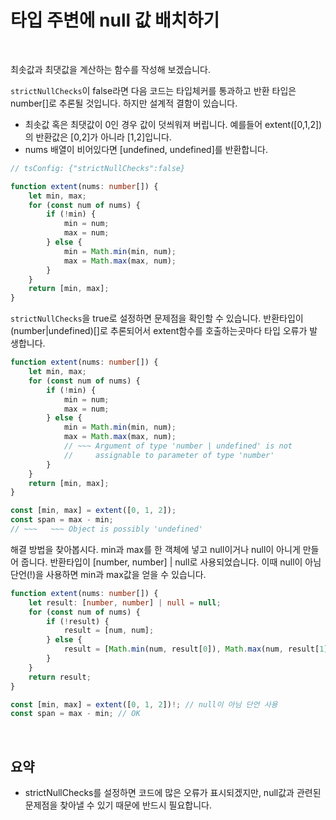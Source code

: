 # 타입 주변에 null 값 배치하기

</br>

최솟값과 최댓값을 계산하는 함수를 작성해 보겠습니다.

`strictNullChecks`이 false라면 다음 코드는 타입체커를 통과하고 반환 타입은 number[]로 추론될 것입니다. 하지만 설계적 결함이 있습니다.

- 최솟값 혹은 최댓값이 0인 경우 값이 덧씌워져 버립니다. 예를들어 extent([0,1,2])의 반환값은 [0,2]가 아니라 [1,2]입니다.
- nums 배열이 비어있다면 [undefined, undefined]를 반환합니다.

```ts
// tsConfig: {"strictNullChecks":false}

function extent(nums: number[]) {
	let min, max;
	for (const num of nums) {
		if (!min) {
			min = num;
			max = num;
		} else {
			min = Math.min(min, num);
			max = Math.max(max, num);
		}
	}
	return [min, max];
}
```

`strictNullChecks`을 true로 설정하면 문제점을 확인할 수 있습니다.
반환타입이 (number|undefined)[]로 추론되어서 extent함수를 호출하는곳마다 타입 오류가 발생합니다.

```ts
function extent(nums: number[]) {
	let min, max;
	for (const num of nums) {
		if (!min) {
			min = num;
			max = num;
		} else {
			min = Math.min(min, num);
			max = Math.max(max, num);
			// ~~~ Argument of type 'number | undefined' is not
			//     assignable to parameter of type 'number'
		}
	}
	return [min, max];
}

const [min, max] = extent([0, 1, 2]);
const span = max - min;
// ~~~   ~~~ Object is possibly 'undefined'
```

해결 방법을 찾아봅시다. min과 max를 한 객체에 넣고 null이거나 null이 아니게 만들어 줍니다.
반환타입이 [number, number] | null로 사용되었습니다. 이때 null이 아님 단언(!)을 사용하면 min과 max값을 얻을 수 있습니다.

```ts
function extent(nums: number[]) {
	let result: [number, number] | null = null;
	for (const num of nums) {
		if (!result) {
			result = [num, num];
		} else {
			result = [Math.min(num, result[0]), Math.max(num, result[1])];
		}
	}
	return result;
}

const [min, max] = extent([0, 1, 2])!; // null이 아님 단언 사용
const span = max - min; // OK
```

</br>

## 요약

- strictNullChecks를 설정하면 코드에 많은 오류가 표시되겠지만, null값과 관련된 문제점을 찾아낼 수 있기 때문에 반드시 필요합니다.
